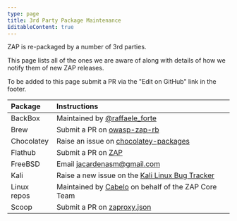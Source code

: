 ```yaml
---
type: page
title: 3rd Party Package Maintenance
EditableContent: true
---
```


ZAP is re-packaged by a number of 3rd parties.

This page lists all of the ones we are aware of along with details of how we notify them of new ZAP releases.

To be added to this page submit a PR via the "Edit on GitHub" link in the footer.

| Package      | Instructions                                                                                              |
|:-------------|:----------------------------------------------------------------------------------------------------------|
| BackBox      | Maintained by [@raffaele_forte](https://twitter.com/raffaele_forte)                                       |
| Brew         | Submit a PR on [owasp-zap-rb](https://github.com/Homebrew/homebrew-cask/blob/master/Casks/owasp-zap.rb)   |
| Chocolatey   | Raise an issue on [chocolatey-packages](https://github.com/jtcmedia/chocolatey-packages)                  |
| Flathub      | Submit a PR on [ZAP](https://github.com/flathub/org.zaproxy.ZAP)                                          |
| FreeBSD      | Email jacardenasm@gmail.com                                                                               |
| Kali         | Raise a new issue on the [Kali Linux Bug Tracker](https://bugs.kali.org/my_view_page.php)                 |
| Linux repos  | Maintained by [Cabelo](https://en.opensuse.org/User:Cabelo) on behalf of the ZAP Core Team                |
| Scoop        | Submit a PR on [zaproxy.json](https://github.com/ScoopInstaller/Extras/blob/master/bucket/zaproxy.json)   |
